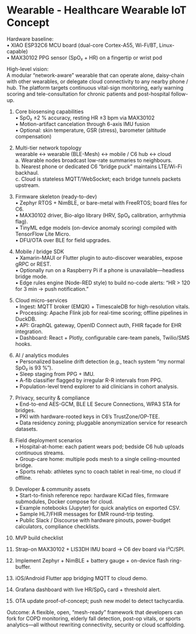 # Wearable - Healthcare Wearable IoT Concept  

Hardware baseline:  
• XIAO ESP32C6 MCU board (dual-core Cortex-A55, Wi-Fi/BT, Linux-capable)  
• MAX30102 PPG sensor (SpO₂ + HR) on a fingertip or wrist pod  

High-level vision:  
A modular “network-aware” wearable that can operate alone, daisy-chain with other wearables, or delegate cloud connectivity to any nearby phone / hub. The platform targets continuous vital-sign monitoring, early warning scoring and tele-consultation for chronic patients and post-hospital follow-up.

1. Core biosensing capabilities  
   • SpO₂ ±2 % accuracy, resting HR ±3 bpm via MAX30102  
   • Motion-artifact cancelation through 6-axis IMU fusion  
   • Optional: skin temperature, GSR (stress), barometer (altitude compensation)  

2. Multi-tier network topology  
   wearable ↔ wearable (BLE-Mesh) ↔ mobile / C6 hub ↔ cloud  
   a. Wearable nodes broadcast low-rate summaries to neighbours.  
   b. Nearest phone or dedicated C6 “bridge puck” maintains LTE/Wi-Fi backhaul.  
   c. Cloud is stateless MQTT/WebSocket; each bridge tunnels packets upstream.  

3. Firmware skeleton (ready-to-dev)  
   • Zephyr RTOS + NimBLE, or bare-metal with FreeRTOS; board files for C6.  
   • MAX30102 driver, Bio-algo library (HRV, SpO₂ calibration, arrhythmia flag).  
   • TinyML edge models (on-device anomaly scoring) compiled with TensorFlow Lite Micro.  
   • DFU/OTA over BLE for field upgrades.  

4. Mobile / bridge SDK  
   • Xamarin-MAUI or Flutter plugin to auto-discover wearables, expose gRPC or REST.  
   • Optionally run on a Raspberry Pi if a phone is unavailable—headless bridge mode.  
   • Edge rules engine (Node-RED style) to build no-code alerts: “HR > 120 for 3 min → push notification.”  

5. Cloud micro-services  
   • Ingest: MQTT broker (EMQX) + TimescaleDB for high-resolution vitals.  
   • Processing: Apache Flink job for real-time scoring; offline pipelines in DuckDB.  
   • API: GraphQL gateway, OpenID Connect auth, FHIR façade for EHR integration.  
   • Dashboard: React + Plotly, configurable care-team panels, Twilio/SMS hooks.  

6. AI / analytics modules  
   • Personalized baseline drift detection (e.g., teach system “my normal SpO₂ is 93 %”).  
   • Sleep staging from PPG + IMU.  
   • A-fib classifier flagged by irregular R-R intervals from PPG.  
   • Population-level trend explorer to aid clinicians in cohort analysis.  

7. Privacy, security & compliance  
   • End-to-end AES-GCM, BLE LE Secure Connections, WPA3 STA for bridges.  
   • PKI with hardware-rooted keys in C6’s TrustZone/OP-TEE.  
   • Data residency zoning; pluggable anonymization service for research datasets.  

8. Field deployment scenarios  
   • Hospital-at-home: each patient wears pod; bedside C6 hub uploads continuous streams.  
   • Group-care home: multiple pods mesh to a single ceiling-mounted bridge.  
   • Sports rehab: athletes sync to coach tablet in real-time, no cloud if offline.  

9. Developer & community assets  
   • Start-to-finish reference repo: hardware KiCad files, firmware submodules, Docker compose for cloud.  
   • Example notebooks (Jupyter) for quick analytics on exported CSV.  
   • Sample HL7/FHIR messages for EMR round-trip testing.  
   • Public Slack / Discourse with hardware pinouts, power-budget calculators, compliance checklists.  

10. MVP build checklist  
   1. Strap-on MAX30102 + LIS3DH IMU board → C6 dev board via I²C/SPI.  
   2. Implement Zephyr + NimBLE + battery gauge + on-device flash ring-buffer.  
   3. iOS/Android Flutter app bridging MQTT to cloud demo.  
   4. Grafana dashboard with live HR/SpO₂ card + threshold alert.  
   5. OTA update proof-of-concept; push new model to detect tachycardia.  

Outcome: A flexible, open, “mesh-ready” framework that developers can fork for COPD monitoring, elderly fall detection, post-op vitals, or sports analytics—all without rewriting connectivity, security or cloud scaffolding.
